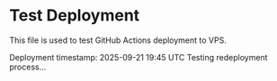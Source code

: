 # Test Deployment

This file is used to test GitHub Actions deployment to VPS.

Deployment timestamp: 2025-09-21 19:45 UTC
Testing redeployment process...